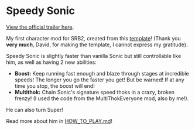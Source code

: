 # Speedy Sonic
[View the official trailer here](https://www.youtube.com/watch?v=_WBq-iaOaGc).

My first character mod for SRB2, created from this [template](https://mb.srb2.org/threads/pk3-file-template.40272/)! (Thank you **very much**, David, for making the template, I cannot express my gratitude).

Speedy Sonic is slightly faster than vanilla Sonic but still controllable like him, as well as having 2 new abilities:

- **Boost:** Keep running fast enough and blaze through stages at incredible speeds! The longer you go the faster you get! But be warned! If at any time you stop, the boost will end!
- **Multithok:** Chain Sonic's signature speed thoks in a crazy, broken frenzy! (I used the code from the MultiThokEveryone mod, also by me!).

He can also turn Super! 

Read more about him in [HOW_TO_PLAY.md](https://github.com/A-Star100/srb2-mods/blob/main/CL_SpeedySonic/HOW_TO_PLAY.md)!
